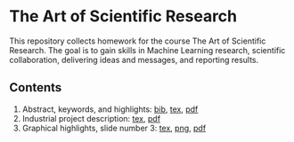 # The Art of Scientific Research

This repository collects homework for the course The Art of Scientific Research. The goal is to gain skills in Machine Learning research, scientific collaboration, delivering ideas and messages, and reporting results. 

## Contents
1. Abstract, keywords, and highlights: [bib](/Name-theArt.bib), [tex](/Name-Step-1.tex), [pdf](/Name-Step-1.pdf)
2. Industrial project description: [tex](/Name-Step-2.tex), [pdf](/Name-Step-2.pdf)
3. Graphical highlights, slide number 3: [tex](/Name-Step-3.tex), [png](/Name-Step-3-fig.png), [pdf](/Name-Step-3.pdf)
